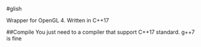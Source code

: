 #glish

Wrapper for OpenGL 4.
Written in C++17


##Compile
You just need to a compiler that support C++17 standard. g++7 is fine